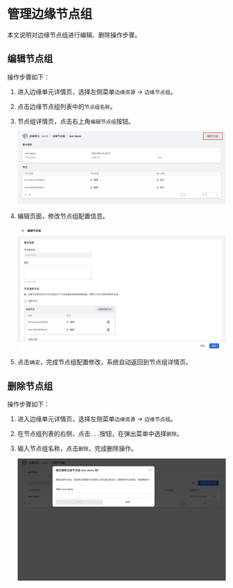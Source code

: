 # 管理边缘节点组

本文说明对边缘节点组进行编辑、删除操作步骤。

## 编辑节点组

操作步骤如下：

1. 进入边缘单元详情页，选择左侧菜单`边缘资源` -> `边缘节点组`。

2. 点击边缘节点组列表中的`节点组名称`。

3. 节点组详情页，点击右上角`编辑节点组`按钮。

    ![编辑节点组](../../images/manage-group-01.png)

4. 编辑页面，修改节点组配置信息。

    ![编辑节点组](../../images/manage-group-02.png)

5. 点击`确定`，完成节点组配置修改，系统自动返回到节点组详情页。

## 删除节点组

操作步骤如下：

1. 进入边缘单元详情页，选择左侧菜单`边缘资源` -> `边缘节点组`。

2. 在节点组列表的右侧，点击`...`按钮，在弹出菜单中选择`删除`。

3. 输入节点组名称，点击`删除`，完成删除操作。

    ![删除节点组](../../images/manage-group-03.png)

